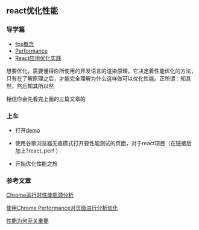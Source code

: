 ## react优化性能

### 导学篇

- [fps概念](./FPS.md)
- [Performance](./PERFORMACE.md) 
- [React应用优化实践](./REACT.md)

想要优化，需要懂得你所使用的开发语言的渲染原理，它决定着性能优化的方法，只有在了解原理之后，才能完全理解为什么这样做可以优化性能。正所谓：知其然，然后知其所以然

相信你会先看完上面的三篇文章的



### 上车

- 打开[demo](https://googlechrome.github.io/devtools-samples/jank/)

- 使用谷歌浏览器无痕模式打开要性能测试的页面，对于react项目（在链接后加上?react_perf ）
- 开始优化性能之旅



### 参考文章

[Chrome运行时性能瓶颈分析](https://mp.weixin.qq.com/s?__biz=MzAwNDcyNjI3OA==&mid=2650842562&idx=1&sn=d439f74be99d670b26ffb84966f90ebb&chksm=80d38eabb7a407bdb28f28a907ecc23e24e100a4ee986879692655ca949d35950abd8858b2a7&mpshare=1&scene=23&srcid=%23rd)

[使用Chrome Performance对页面进行分析优化](http://callmedadaxin.github.io/2018/09/29/optimize-react-app-with-chrome-devtools/)

[性能为何至关重要](https://developers.google.com/web/fundamentals/performance/why-performance-matters/)

